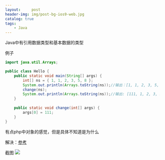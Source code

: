 ```yaml
---
layout:     post
header-img: img/post-bg-ios9-web.jpg
catalog: true
tags:
    - Java
---
```


Java中有引用数据类型和基本数据的类型

例子

```java
import java.util.Arrays;

public class Hello {
    public static void main(String[] args) {
        int[] ns = { 1, 1, 2, 3, 5, 8 };
        System.out.println(Arrays.toString(ns));//输出：[1, 1, 2, 3, 5, 8]
        change(ns);
        System.out.println(Arrays.toString(ns));//输出: [111, 1, 2, 3, 5, 8]
    }
    
    public static void change(int[] args) {
        args[0] = 111;
    }
}

```
有点php中对象的感觉，但是具体不知道是为什么

解决：[参考](https://blog.csdn.net/qq_43555323/article/details/84783750)

截图
![](https://tearknow.github.io/blog/img/2021062301.png)